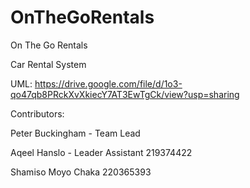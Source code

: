 # OnTheGoRentals
On The Go Rentals

Car Rental System

UML: https://drive.google.com/file/d/1o3-qo47qb8PRckXvXkiecY7AT3EwTgCk/view?usp=sharing 

Contributors:

Peter Buckingham - Team Lead

Aqeel Hanslo - Leader Assistant 219374422

Shamiso Moyo Chaka 220365393
